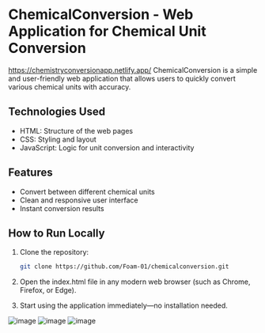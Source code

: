 # ChemicalConversion - Web Application for Chemical Unit Conversion
https://chemistryconversionapp.netlify.app/
ChemicalConversion is a simple and user-friendly web application that allows users to quickly convert various chemical units with accuracy.

## Technologies Used

- HTML: Structure of the web pages  
- CSS: Styling and layout  
- JavaScript: Logic for unit conversion and interactivity

## Features

- Convert between different chemical units  
- Clean and responsive user interface  
- Instant conversion results

## How to Run Locally

1. Clone the repository:  
   ```bash
   git clone https://github.com/Foam-01/chemicalconversion.git
2. Open the index.html file in any modern web browser (such as Chrome, Firefox, or Edge).

3. Start using the application immediately—no installation needed.


![image](https://github.com/user-attachments/assets/db483ff2-2291-4875-8973-e7730b11f0d7)
![image](https://github.com/user-attachments/assets/d4ac459c-5161-4923-9000-dafa397bcee9)
![image](https://github.com/user-attachments/assets/cfb4cacb-5148-4685-98c9-df31b71e5f84)

